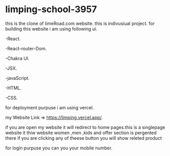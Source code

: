 # limping-school-3957

this is the clone of limeRoad.com website.
this is indivusiual project.
for building this website i am using following ui.

-React.

-React-router-Dom.

-Chakra UI.

-JSX.

-javaScript.

-HTML.

-CSS.

for deployment purpuse i am using vercel.

my Website Link => https://limping.vercel.app/.

if you are open my website it will redirect to home pages.this is a singlepage website it thiw website women ,men ,kids and offer section is pergented there if you are clicking any of theese button you will show releted product

for login purpuse you can you your mobile number.